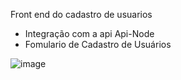 Front end do cadastro de usuarios

- Integração com a api Api-Node
- Fomulario de Cadastro de Usuários

![image](https://github.com/user-attachments/assets/d69804ca-4adb-47df-a68f-f05e4390669c)
